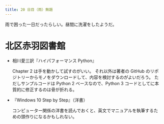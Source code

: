 ```yaml
---
title: 20 日目（雨）無題
---
```


雨で困った一日だったらしい。昼間に洗濯をしたようだ。

# 北区赤羽図書館

* 相川愛三訳『ハイパフォーマンス Python』

  Chapter 2 は手を動かして試すのがいい。
  それ以外は著者の GitHub のリポジトリーからモノをダウンロードして、内容を検討するのがよいだろう。
  ただしサンプルコードは Python 2 ベースなので、Python 3 コードとしてに本質的に修正するのは骨が折れる。

* 『Windows 10 Step by Step』（洋書）

  コンピューター関係の洋書を読んでおくと、英文でマニュアルを執筆するための頭作りになるかもしれない。
